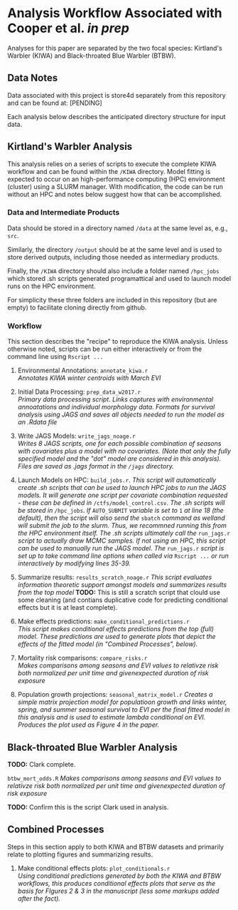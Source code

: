 # Analysis Workflow Associated with Cooper et al. *in prep*

Analyses for this paper are separated by the two focal species:  Kirtland's Warbler (KIWA) and Black-throated Blue Warbler (BTBW).

## Data Notes

Data associated with this project is store4d separately from this repository and can be found at: [PENDING]

Each analysis below describes the anticipated directory structure for input data.


## Kirtland's Warbler Analysis

This analysis relies on a series of scripts to execute the complete KIWA workflow and can be found within the `/KIWA` directory.  Model fitting is expected to occur on an high-performance computing (HPC) environment (cluster) using a SLURM manager.  With modification, the code can be run without an HPC and notes below suggest how that can be accomplished.

### Data and Intermediate Products

Data should be stored in a directory named `/data` at the same level as, e.g., `src`. 

Similarly, the directory `/output` should be at the same level and is used to store derived outputs, including those needed as intermediary products.

Finally, the `/KIWA` directory should also include a folder named `/hpc_jobs` which stored .sh scripts generated programattical and used to launch model runs on the HPC environment.

For simplicity these three folders are included in this repository (but are empty) to facilitate cloning directly from github.

### Workflow

This section describes the "recipe" to reproduce the KIWA analysis.  Unless otherwise noted, scripts can be run either interactively or from the command line using `Rscript ...`

1.  Environmental Annotations:  `annotate_kiwa.r`  
*Annotates KIWA winter centroids with March EVI*

2.  Initial Data Processing: `prep_data_w2017.r`  
*Primary data processing script.  Links captures with environmental annoatations and individual morphology data.  Formats for survival analysis using JAGS and saves all objects needed to run the model as an .Rdata file*

3.  Write JAGS Models: `write_jags_noage.r`  
*Writes 8 JAGS scripts, one for each possible combination of seasons with covariates plus a model with no covariates. (Note that only the fully specified model and the "dot" model are considered in this analysis).  Files are saved as .jags format in the `/jags` directory.*

4.  Launch Models on HPC: `build_jobs.r`. 
*This script will automatically create .sh scripts that can be used to launch HPC jobs to run the JAGS models.  It will generate one script per covariate combination requested - these can be defined in* `/ctfs/model_control.csv`. *The .sh scripts will be stored in* `/hpc_jobs`. *If* `AUTO_SUBMIT` *variable is set to* `1` *at line 18 (the default), then the script will also send the* `sbatch` *command as welland will submit the job to the slurm.  Thus, we recommned running this from the HPC environment itself.  The .sh scripts ultimately call the* `run_jags.r` *script to actually draw MCMC samples.  If not using an HPC, this script can be used to manually run the JAGS model.  The* `run_jags.r` *script is set up to take command line options when called via* `Rscript ...` *or run interactively by modifying lines 35-39.*

5.  Summarize results: `results_scratch_noage.r`
*This script evaluates information theoretic support amongst models and summarizes results from the top model*
**TODO:** This is still a scratch script that clould use some cleaning (and contians duplicative code for predicting conditional effects but it is at least complete).

6.  Make effects predictions: `make_conditional_predictions.r`  
*This script makes conditional effects predictions from the top (full) model.  These predictions are used to generate plots that depict the effects of the fitted model (in "Combined Processes", below).*

7. Mortality risk comparisons: `compare_risks.r`  
*Makes comparisons among seasons and EVI values to relativze risk both normalized per unit time and givenexpected duration of risk exposure*

8.  Population growth projections: `seasonal_matrix_model.r`
*Creates a simple matrix projection model for populatioon growth and links winter, spring, and summer seasonal survival to EVI per the final fitted model in this analysis and is used to estimate lambda conditional on EVI.  Produces the plot used as Figure 4 in the paper.* 


## Black-throated Blue Warbler Analysis
**TODO:** Clark complete.

`btbw_mort_odds.R`
*Makes comparisons among seasons and EVI values to relativze risk both normalized per unit time and givenexpected duration of risk exposure*

**TODO:** Confirm this is the script Clark used in analysis.


## Combined Processes
Steps in this section apply to both KIWA and BTBW datasets and primarily relate to plotting figures and summarizing results.


1.  Make conditional effects plots: `plot_conditionals.r`  
*Using conditional predictions generated by both the KIWA and BTBW workflows, this produces conditional effects plots that serve as the basis for FIgures 2 & 3 in the manuscript (less some markups added after the fact).*

